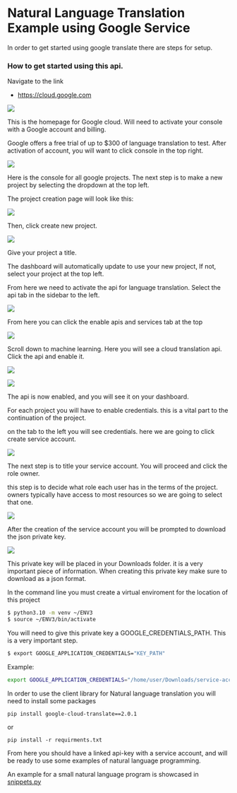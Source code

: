 # Natural Language Translation Example using Google Service

In order to get started using google translate there are steps for
setup.


### How to get started using this api.

Navigate to the link

* <https://cloud.google.com>

![](images/g1.png)

This is the homepage for Google cloud. Will need to activate your
console with a Google account and billing.

Google offers a free trial of up to $300 of language translation to
test. After activation of account, you will want to click console in
the top right.

![](images/g2.png)

Here is the console for all google projects.  The next step is to make
a new project by selecting the dropdown at the top left.

The project creation page will look like this:

![](images/g3.png)

Then, click create new project.

![](images/g4.png)

Give your project a title.

The dashboard will automatically update to use your new project, If
not, select your project at the top left.

From here we need to activate the api for language translation.
Select the api tab in the sidebar to the left.

![](images/g5.png)


From here you can click the enable apis and services tab at the top

![](images/g6.png)


Scroll down to machine learning. Here you will see a cloud translation
api.  Click the api and enable it.

![](images/g7.png)


![](images/g8.png)

The api is now enabled, and you will see it on your dashboard.

For each project you will have to enable credentials. this is a vital
part to the continuation of the project.

on the tab to the left you will see credentials. here we are going to
click create service account.

![](images/g9.png)

The next step is to title your service account.
You will proceed and click the role owner. 

this step is to decide what role each user has in the terms of the
project. owners typically have access to most resources so we are
going to select that one.


![](images/g10.png)

After the creation of the service account you will be prompted to
download the json private key.


![](images/g11.png)

This private key will be placed in your Downloads folder.  it is a
very important piece of information. When creating this private key
make sure to download as a json format.

In the command line you must create a virtual enviroment for the
location of this project

```bash
$ python3.10 -m venv ~/ENV3
$ source ~/ENV3/bin/activate
```

You will need to give this private key a GOOGLE_CREDENTIALS_PATH. This is a very important step.

```bash
$ export GOOGLE_APPLICATION_CREDENTIALS="KEY_PATH"
```

Example:

```bash
export GOOGLE_APPLICATION_CREDENTIALS="/home/user/Downloads/service-account-file.json"
```

In order to use the client library for Natural language translation
you will need to install some packages


```
pip install google-cloud-translate==2.0.1
```

or
```
pip install -r requirments.txt
```


From here you should have a linked api-key with a service account, and
will be ready to use some examples of natural language programming.


An example for a small natural language program is showcased in
[snippets.py](/Users/mysol/cm/cloudmesh-nlp/snippets.py)




